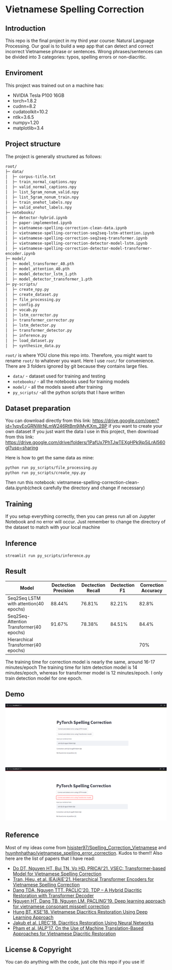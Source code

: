 # Vietnamese Spelling Correction
## Introduction
This repo is the final project in my third year course: Natural Language Processing. Our goal is to build a wep app that can detect and correct incorrect Vietnamese phrase or sentences. Wrong phrases/sentences can be divided into 3 categories: typos, spelling errors or non-diacritic. 

## Enviroment
This project was trained out on a machine has:
- NVIDIA Tesla P100 16GB
- torch=1.8.2
- cudnn=8.2
- cudatoolkit=10.2
- ntlk=3.6.5
- numpy=1.20
- matplotlib=3.4

## Project structure

The project is generally structured as follows:
```
root/
├─ data/
│  ├─ corpus-title.txt
│  ├─ train_normal_captions.npy
│  ├─ valid_normal_captions.npy
│  ├─ list_5gram_nonum_valid.npy
│  ├─ list_5gram_nonum_train.npy
│  ├─ train_onehot_labels.npy
│  ├─ valid_onehot_labels.npy
├─ notebooks/
│  ├─ detector-hybrid.ipynb
│  ├─ paper-implemented.ipynb
│  ├─ vietnamese-spelling-correction-clean-data.ipynb
│  ├─ vietnamese-spelling-correction-seq2seq-lstm-attention.ipynb
│  ├─ vietnamese-spelling-correction-seq2seq-transformer.ipynb
│  ├─ vietnamese-spelling-correction-detector-model-lstm.ipynb
│  ├─ vietnamese-spelling-correction-detector-model-transformer-encoder.ipynb
├─ model/
│  ├─ model_transformer_40.pth
│  ├─ model_attention_40.pth
│  ├─ model_detector_lstm_1.pth
│  ├─ model_detector_transformer_1.pth
├─ py-scripts/
│  ├─ create_npy.py
│  ├─ create_dataset.py
│  ├─ file_processing.py
│  ├─ config.py
│  ├─ vocab.py
│  ├─ lstm_corrector.py
│  ├─ transformer_corrector.py
│  ├─ lstm_detector.py
│  ├─ transformer_detector.py
│  ├─ inference.py
│  ├─ load_dataset.py
│  ├─ synthesize_data.py
```

`root/` is where YOU clone this repo into. Therefore, you might want to rename `root/` to whatever you want. Here I use `root/` for convenience. There are 3 folders ignored by git because they contains large files. 
- `data/` - dataset used for training and testing
- `notebooks/` - all the notebooks used for training models
- `model/` - all the models saved after training
- `py_scripts/` -all the python scripts that I have written

## Dataset preparation
You can download directly from this link: https://drive.google.com/open?id=1ypvEoGRNWrNLmW246RtBm9iMyKXm_2BP if you want to create your own dataset
If you just want the data I use in this project, then download from this link: https://drive.google.com/drive/folders/1PafUx7PhTJwTEXgHPk9jp5iLrAl560gI?usp=sharing

Here is how to get the same data as mine:

	python run py_scripts/file_processing.py
	python run py_scripts/create_npy.py
Then run this notebook: vietnamese-spelling-correction-clean-data.ipynb(check carefully the directory and change if necessary)

## Training 
If you setup everything correctly, then you can press run all on Jupyter Notebook and no error will occur. Just remember to change the directory of the dataset to match with your local machine

## Inference
	streamlit run py_scripts/inference.py

## Result
| Model   | Dectection Precision | Dectection Recall | Dectection F1 | Correction Accuracy |
|----------|------------------------|--------------------|-----------------|-----------------------|
| Seq2Seq LSTM with attention(40 epochs) | 88.44% | 76.81% | 82.21% | 82.8%
|Seq2Seq-Attention Transformer(40 epochs) | 91.67% | 78.38% | 84.51% | 84.4%
|Hierarchical Transformer(40 epochs) |  | |  | 70%

The training time for correction model is nearly the same, around 16-17 minutes/epoch
The training time for lstm detection model is 14 minutes/epoch, whereas for transformer model is 12 minutes/epoch. 
I only train detection model for one epoch.
## Demo
![LSTM](https://github.com/ssjinkaido/Final-NLP-Project/blob/master/demo/demo_lstm.PNG)
![Transformer](https://github.com/ssjinkaido/Final-NLP-Project/blob/master/demo/demo_transformer.PNG)

## Reference
Most of my ideas come from [hisister97/Spelling_Correction_Vietnamese](https://github.com/hisiter97/Spelling_Correction_Vietnamese) and [huynhnhathao/vietnamese_spelling_error_correction](https://github.com/huynhnhathao/vietnamese_spelling_error_correction). Kudos to them!! 
Also here are the list of papers that I have read:
* [Do DT, Nguyen HT, Bui TN, Vo HD. PRICAI'21. VSEC: Transformer-based Model for Vietnamese Spelling Correction](https://arxiv.org/pdf/2111.00640.pdf)
* [Tran, Hieu, et al. IEA/AIE'21. Hierarchical Transformer Encoders for Vietnamese Spelling Correction](https://arxiv.org/pdf/2105.13578.pdf)
* [Dang TDA, Nguyen TTT. PACLIC'20. TDP – A Hybrid Diacritic Restoration with Transformer Decoder](https://aclanthology.org/2020.paclic-1.9.pdf)
* [Nguyen HT, Dang TB, Nguyen LM. PACLING'19. Deep learning approach for vietnamese consonant misspell correction](https://www.researchgate.net/publication/342620453_Deep_Learning_Approach_for_Vietnamese_Consonant_Misspell_Correction)
* [Hung BT. KSE'18. Vietnamese Diacritics Restoration Using Deep Learning Approach](https://www.researchgate.net/publication/329650270_Vietnamese_Diacritics_Restoration_Using_Deep_Learning_Approach)
* [Jakub et al. LREC'18. Diacritics Restoration Using Neural Networks](https://www.aclweb.org/anthology/L18-1247)
* [Pham et al. IALP'17. On the Use of Machine Translation-Based Approaches for Vietnamese Diacritic Restoration](https://arxiv.org/pdf/1709.07104.pdf)

## License & Copyright
You can do anything with the code, just cite this repo if you use it!



